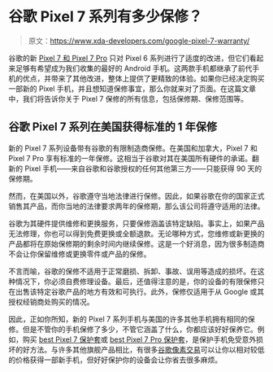 # 谷歌 Pixel 7 系列有多少保修？

> 原文：<https://www.xda-developers.com/google-pixel-7-warranty/>

谷歌的新 [Pixel 7 和 Pixel 7 Pro](https://www.xda-developers.com/google-pixel-7-pro/) 只对 Pixel 6 系列进行了适度的改进，但它们看起来足够有希望成为我们收集的最好的 Android 手机。这两款手机都继承了前代手机的优点，并带来了其他改进，整体上提供了更精致的体验。如果你已经决定购买一部新的 Pixel 手机，并且想知道保修事宜，那么你就来对了页面。在这篇文章中，我们将告诉你关于 Pixel 7 保修的所有信息，包括保修期、保修范围等。

## 谷歌 Pixel 7 系列在美国获得标准的 1 年保修

新的 Pixel 7 系列设备带有谷歌的有限制造商保修。在美国和加拿大，Pixel 7 和 Pixel 7 Pro 享有标准的一年保修。这相当于谷歌对其在美国所有硬件的承诺。翻新的 Pixel 手机——来自谷歌和谷歌授权的任何其他第三方——只能获得 90 天的保修期。

然而，在美国以外，谷歌遵守当地法律进行保修。因此，如果谷歌在你的国家正式销售其产品，而你当地的法律要求两年的保修期，那么该公司将遵守适用的法律。

谷歌为其硬件提供维修和更换服务，只要保修涵盖该特定缺陷。事实上，如果产品无法修理，你也可以得到免费更换或全额退款。无论哪种方式，您维修或新更换的产品都将在原始保修期的剩余时间内继续保修。这是一个好消息，因为很多制造商不会让你保留维修或更换零件或产品的保修。

不言而喻，谷歌的保修不适用于正常磨损、拆卸、事故、误用等造成的损坏。在这种情况下，你必须自费修理设备。最后，还值得注意的是，你的设备的有限保修只在出售该特定谷歌产品的地方有效和可执行。此外，保修仅适用于从 Google 或其授权经销商处购买的情况。

因此，正如你所知，新的 Pixel 7 系列手机与美国的许多其他手机拥有相同的保修。但是不管你的手机保修了多少，不管它涵盖了什么，你都应该好好保养它。例如，购买 [best Pixel 7 保护套](https://www.xda-developers.com/best-google-pixel-7-cases/)或 [best Pixel 7 Pro 保护套](https://www.xda-developers.com/best-google-pixel-7-pro-cases/)，是保护手机免受意外损坏的好方法。与许多其他旗舰产品相比，有很多[谷歌像素交易](https://www.xda-developers.com/best-google-pixel-7-deals/)可以让你以相对较低的价格获得一部新手机，但好好保护你的设备会让你省去很多麻烦。